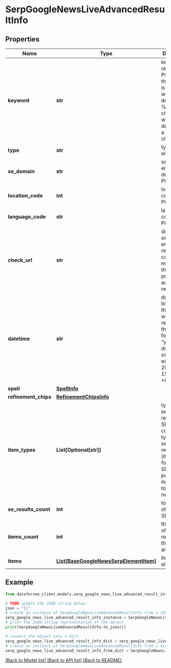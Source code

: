 # SerpGoogleNewsLiveAdvancedResultInfo


## Properties

Name | Type | Description | Notes
------------ | ------------- | ------------- | -------------
**keyword** | **str** | keyword received in a POST array the keyword is returned with decoded %## (plus character ‘+’ will be decoded to a space character) | [optional] 
**type** | **str** | type of element | [optional] 
**se_domain** | **str** | search engine domain in a POST array | [optional] 
**location_code** | **int** | location code in a POST array | [optional] 
**language_code** | **str** | language code in a POST array | [optional] 
**check_url** | **str** | direct URL to search engine results you can use it to make sure that we provided accurate results | [optional] 
**datetime** | **str** | date and time when the result was received in the UTC format: “yyyy-mm-dd hh-mm-ss +00:00” example: 2019-11-15 12:57:46 +00:00 | [optional] 
**spell** | [**SpellInfo**](SpellInfo.md) |  | [optional] 
**refinement_chips** | [**RefinementChipsInfo**](RefinementChipsInfo.md) |  | [optional] 
**item_types** | **List[Optional[str]]** | types of search results in SERP contains types of search results (items) found in SERP. possible item types: top_stories, news_search | [optional] 
**se_results_count** | **int** | total number of results in SERP | [optional] 
**items_count** | **int** | the number of results returned in the items array | [optional] 
**items** | [**List[BaseGoogleNewsSerpElementItem]**](BaseGoogleNewsSerpElementItem.md) | items of the element | [optional] 

## Example

```python
from dataforseo_client.models.serp_google_news_live_advanced_result_info import SerpGoogleNewsLiveAdvancedResultInfo

# TODO update the JSON string below
json = "{}"
# create an instance of SerpGoogleNewsLiveAdvancedResultInfo from a JSON string
serp_google_news_live_advanced_result_info_instance = SerpGoogleNewsLiveAdvancedResultInfo.from_json(json)
# print the JSON string representation of the object
print(SerpGoogleNewsLiveAdvancedResultInfo.to_json())

# convert the object into a dict
serp_google_news_live_advanced_result_info_dict = serp_google_news_live_advanced_result_info_instance.to_dict()
# create an instance of SerpGoogleNewsLiveAdvancedResultInfo from a dict
serp_google_news_live_advanced_result_info_from_dict = SerpGoogleNewsLiveAdvancedResultInfo.from_dict(serp_google_news_live_advanced_result_info_dict)
```
[[Back to Model list]](../README.md#documentation-for-models) [[Back to API list]](../README.md#documentation-for-api-endpoints) [[Back to README]](../README.md)


